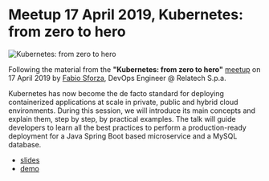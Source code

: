 # Meetup 17 April 2019, Kubernetes: from zero to hero

![Kubernetes: from zero to hero](banner.png)

Following the material from the **"Kubernetes: from zero to hero"** [meetup](https://www.meetup.com/cncfnapoli/events/259894125/) on 17 April 2019 by [Fabio Sforza](https://twitter.com/fabio_sforza), DevOps Engineer @ Relatech S.p.a.

Kubernetes has now become the de facto standard for deploying containerized applications at scale in private, public and hybrid cloud environments. During this session, we will introduce its main concepts and explain them, step by step, by practical examples. The talk will guide developers to learn all the best practices to perform a production-ready deployment for a Java Spring Boot based microservice and a MySQL database.

* [slides](kubernetes-from-zero-to-hero.pdf)
* [demo](https://github.com/fsforza/kubernetes-demo)